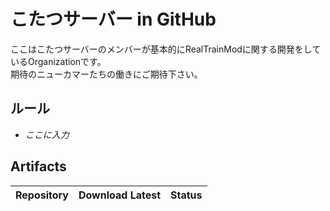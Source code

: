 # こたつサーバー in GitHub
ここはこたつサーバーのメンバーが基本的にRealTrainModに関する開発をしているOrganizationです。  
期待のニューカマーたちの働きにご期待下さい。

## ルール
- *ここに入力*

## Artifacts
| Repository | Download Latest | Status |
| :-- | :-- | :-: |
